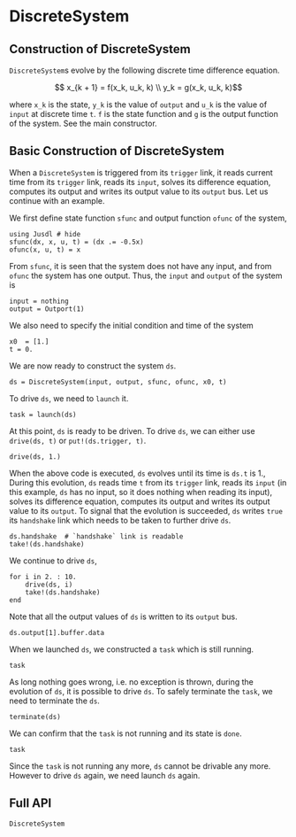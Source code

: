 # DiscreteSystem

## Construction of DiscreteSystem 
`DiscreteSystem`s evolve by the following discrete time difference equation.
```math 
    x_{k + 1} = f(x_k, u_k, k) \\
    y_k = g(x_k, u_k, k)
```
where ``x_k`` is the state, ``y_k`` is the value of `output` and ``u_k`` is the value of `input` at discrete time `t`. ``f`` is the state function and ``g`` is the output function of the system. See the main constructor.

## Basic Construction of DiscreteSystem
When a `DiscreteSystem` is triggered from its `trigger` link, it reads current time from its `trigger` link, reads its `input`, solves its difference equation, computes its output and writes its output value to its `output` bus. Let us continue with an example.

We first define state function `sfunc` and output function `ofunc` of the system,
```@repl discrete_system_ex 
using Jusdl # hide 
sfunc(dx, x, u, t) = (dx .= -0.5x)
ofunc(x, u, t) = x
```
From `sfunc`, it is seen that the system does not have any input, and from `ofunc` the system has one output. Thus, the `input` and `output` of the system is 
```@repl discrete_system_ex 
input = nothing 
output = Outport(1)
```
We also need to specify the initial condition and time of the system
```@repl discrete_system_ex 
x0  = [1.]
t = 0.
```
We are now ready to construct the system `ds`.
```@repl discrete_system_ex 
ds = DiscreteSystem(input, output, sfunc, ofunc, x0, t)
```
To drive `ds`, we need to `launch` it.
```@repl discrete_system_ex 
task = launch(ds)
```
At this point, `ds` is ready to be driven. To drive `ds`, we can either use `drive(ds, t)` or `put!(ds.trigger, t)`. 
```@repl discrete_system_ex 
drive(ds, 1.)
```
When the above code is executed, `ds` evolves until its time is `ds.t` is 1., During this evolution, `ds` reads time `t` from its `trigger` link, reads its `input` (in this example, `ds` has no input, so it does nothing when reading its input), solves its difference equation, computes its output and writes its output value to its `output`. To signal that the evolution is succeeded, `ds` writes `true` its `handshake` link which needs to be taken to further drive `ds`.
```@repl discrete_time_ex
ds.handshake  # `handshake` link is readable
take!(ds.handshake)
```
We continue to drive `ds`,
```@repl discrete_time_ex 
for i in 2. : 10. 
    drive(ds, i)
    take!(ds.handshake)
end
```
Note that all the output values of `ds` is written to its `output` bus.
```@repl discrete_system_ex
ds.output[1].buffer.data
```
When we launched `ds`, we constructed a `task` which is still running.
```@repl discrete_system_ex 
task
```
As long nothing goes wrong, i.e. no exception is thrown, during the evolution of `ds`, it is possible to drive `ds`. To safely terminate the `task`, we need to terminate the `ds`. 
```@repl discrete_system_ex
terminate(ds)
```
We can confirm that the `task` is not running and its state is `done`.
```@repl discrete_system_ex 
task
```
Since the `task` is not running any more, `ds` cannot be drivable any more. However to drive `ds` again, we need launch `ds` again.

## Full API
```@docs 
DiscreteSystem
```

